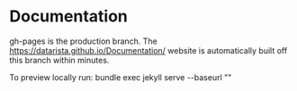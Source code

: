 # Documentation
gh-pages is the production branch.  The https://datarista.github.io/Documentation/ website is automatically built off this branch within minutes.

To preview locally run:
bundle exec jekyll serve --baseurl ""
